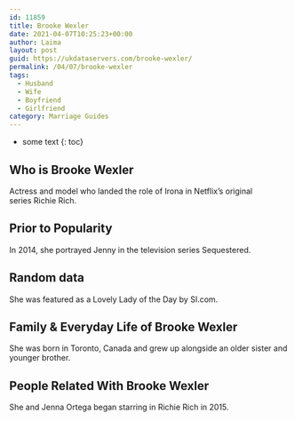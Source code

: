 ```yaml
---
id: 11859
title: Brooke Wexler
date: 2021-04-07T10:25:23+00:00
author: Laima
layout: post
guid: https://ukdataservers.com/brooke-wexler/
permalink: /04/07/brooke-wexler
tags:
  - Husband
  - Wife
  - Boyfriend
  - Girlfriend
category: Marriage Guides
---
```


* some text
{: toc}


## Who is Brooke Wexler
                  
                  
                  
Actress and model who landed the role of Irona in Netflix&#8217;s original series Richie Rich.  
                  
              
            
              
            
                
                
                
## Prior to Popularity
                  
                  
                  
In 2014, she portrayed Jenny in the television series Sequestered. 
                  
              
            
              
            
                
                
                
## Random data
                  
                  
                  
She was featured as a Lovely Lady of the Day by SI.com. 
                  
              
            
              
            
                
                
                
## Family & Everyday Life of Brooke Wexler
                  
                  
                  
She was born in Toronto, Canada and grew up alongside an older sister and younger brother.
                  
              
            
              
            
                
                
                
## People Related With Brooke Wexler
                  
                  
                  
She and Jenna Ortega began starring in Richie Rich in 2015. 
                  
              
            
              
            
                
              
            
              
              
            
            
              
            
          
          
          